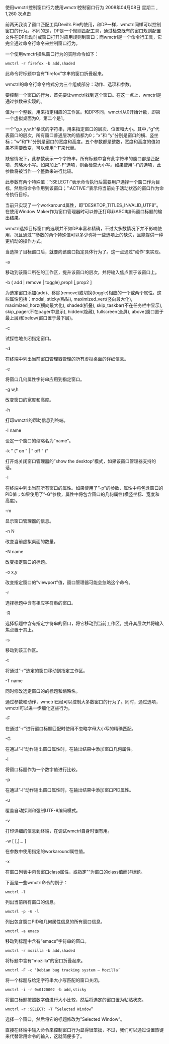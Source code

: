 使用wmctrl控制窗口行为使用wmctrl控制窗口行为
2008年04月08日 星期二 , 1,260 次点击

前两天我谈了窗口匹配工具Devil’s Pie的使用，和DP一样，wmctrl同样可以控制窗口的行为。不同的是，DP是一个规则匹配工具，通过检查既有的窗口规则配置文件在DP启动时或窗口打开时应用规则到窗口；而wmctrl是一个命令行工具，它完全通过命令行命令来控制窗口行为。

一个使用wmctrl操纵窗口行为的实际命令如下：

    wmctrl -r firefox -b add,shaded

此命令将标题中含有”firefox”字串的窗口折叠起来。

wmctrl的命令行命令格式分为三个组成部分：动作、选项和参数。

要控制一个窗口的行为，首先要让wmctrl找到这个窗口。在这一点上，wmctrl是通过参数来实现的。

<DESK>

值为一个整数，用来指定相应的工作区。和DP不同，wmctrl从0开始计数，即第一个虚拟桌面为0，第二个是1。

<MVARG>

一个”g,x,y,w,h”格式的字符串，用来指定窗口的层次、位置和大小。其中，”g”代表窗口的层次，所有窗口普通层次的值都为0；”x”和 ”y”分别是窗口的横、竖坐标；”w”和”h”分别是窗口的宽度和高度。五个参数都是整数，宽度和高度的值如果不需要改变，可以使用”-1″来代替。

<WIN>

缺省情况下，此参数表示一个字符串，所有标题中含有此字符串的窗口都是匹配项，忽略大小写。如果加上”-F”选项，则会检查大小写。如果使用”-i”的选项，此参数将被当作一个整数来进行比较。

此参数有两个特殊值：”:SELECT:”表示命令执行后需要用户选择一个窗口作为目标，然后将命令作用到该窗口；”:ACTIVE:”表示将当前处于活动状态的窗口作为命令执行目标。

<WORKAROUND>

当前只实现了一个workaround属性，即”DESKTOP_TITLES_INVALID_UTF8″。在使用Window Maker作为窗口管理器时可以修正打印非ASCII编码窗口标题的输出结果。

wmctrl选择目标窗口的选项并不如DP丰富和精确，不过大多数情况下并不影响使用，况且通过”<WIN>“参数的两个特殊值可以多少弥补一些选项上的缺失，且能提供一种更机动的操作方式。

当选择了目标窗口后，就要向该窗口指定具体行为了。这一点通过”动作”来实现。

-a <WIN>

移动到该窗口所在的工作区，提升该窗口的层次，并将输入焦点置于该窗口上。

-b ( add | remove | toggle),prop1 [,prop2 ]

为选定窗口添加(add)、移除(remove)或切换(toggle)相应的一个或两个属性。这些属性包括：modal, sticky(粘贴), maximized_vert(竖向最大化), maximized_horz(横向最大化), shaded(折叠), skip_taskbar(不在任务栏中显示), skip_pager(不在pager中显示), hidden(隐藏), fullscreen(全屏), above(窗口置于最上层)和below(窗口置于最下层)。

-c <WIN>

试探性地关闭指定窗口。

-d

在终端中列出当前窗口管理器管理的所有虚拟桌面的详细信息。

-e <MVARG>

将窗口几何属性字符串应用到指定窗口。

-g w,h

改变窗口的宽度和高度。

-h

打印wmctrl的帮助信息到终端。

-I name

设定一个窗口的缩略名为”name”。

-k ” (” on ” | ” off ” )”

打开或关闭窗口管理器的”show the desktop”模式，如果该窗口管理器支持的话。

-l

在终端中列出当前所有窗口的属性。如果使用了”-p”的参数，属性中将包含窗口的PID值；如果使用了”-G”参数，属性中将包含窗口的几何属性(横竖坐标、宽度和高度)。

-m

显示窗口管理器的信息。

-n N

改变当前虚拟桌面的数量。

-N name

改变指定窗口的标题。

-o x,y

改变指定窗口的”viewport”值，窗口管理器可能会忽略这个命令。

-r <WIN>

选择标题中含有相应字符串的窗口。

-R <WIN>

选择标题中含有指定字符串的窗口，将它移动到当前工作区，提升其层次并将输入焦点置于其上。

-s <DESK>

移动到该工作区。

-t <DESK>

将通过”-r”选定的窗口移动到指定工作区。

-T name

同时修改选定窗口的的标题和缩略名。

通过参数和动作，wmctrl已经可以控制大多数窗口的行为了。同时，通过选项，wmctrl可以进一步细化这些行为。

-F

在通过”-r”进行窗口标题匹配时使用不忽略字母大小写的精确匹配。

-G

在通过”-l”动作输出窗口属性时，在输出结果中添加窗口几何属性。

-i

将窗口标题作为一个数字值进行比较。

-p

在通过”-l”动作输出窗口属性时，在输出结果中添加窗口PID属性。

-u

覆盖自动探测和强制UTF-8编码模式。

-v

打印详细的信息到终端，在调试wmctrl自身时很有用。

-w [ <WORKAROUND>[,<WORKAROUND>]… ]

在参数中使用指定的workaround属性值。

-x

在窗口列表中包含窗口class属性，或指定”<WIN>“为窗口的class值而非标题。

下面是一些wmctrl命令的例子：

    wmctrl -l

列出当前所有窗口的信息。

    wmctrl -p -G -l

列出包含窗口PID和几何属性信息的所有窗口信息。

    wmctrl -a emacs

移动到标题中含有”emacs”字符串的窗口。

    wmctrl -r mozilla -b add,shaded

将标题中含有”mozilla”的窗口折叠起来。

    wmctrl -F -c ‘Debian bug tracking system – Mozilla’

将一个标题与给定字符串大小写匹配的窗口关闭。

    wmctrl -i -r 0×0120002 -b add,sticky

将窗口标题按照数字值进行大小比较，然后将选定的窗口置为粘贴状态。

    wmctrl -r :SELECT: -T “Selected Window”

选择一个窗口，然后将它的标题修改为”Selected Window”。

直接在终端中输入命令来控制窗口行为显得很笨拙，不过，我们可以通过设置热键来代替常用命令的输入，这就简便多了。
